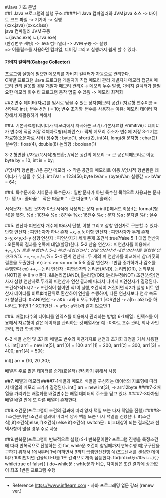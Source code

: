 #Java 기초 문법  
##1.Java 프로그램의 실행 구조
####1-1 Java 컴파일러와 JVM
java 소스 -> 바이트 코드 파일 -> 기계어 -> 실행  
(xxx.java)   (xxx.class)  
     java 컴파일러	JVM 구동  
	 ㄴ(javac.exe)	  ㄴ(java.exe)  
(환경변수 세팅) -> java 컴파일러 -> JVM 구동 -> 실행  
=> 이클립스를 사용하면 컴파일, 디버깅 그리고 실행까지 쉽게 할 수 있다.  

#### 가비지 컬렉터(Gabage Collector)  
프로그램 실행에 필요한 메모리를 가비지 컬렉터가 자동으로 관리한다.  
C계열 프로그램			  	 	Java 프로그램
개발자가 직접 메모리 관리			개발자가 메모리 접근X
메모리 관리 잘못할 경우			개발자 메모리 관리X
-> 메모리 누수 발생,		    	가비지 컬렉터가 불필요한 메모리 회수
타 프로그램 동작 멈출 수 있음		-> 메모리 최적화

##2.변수
데이터(자료)를 임시로 담을 수 있는 상자(메모리 공간)
(자료형 변수이름 = 선언부)
int i; 변수 선언
i = 10; 변수 초기화;
변수를 사용하는 이유 : 메모리 데이터 저장해서 재활용하기 위해서

##3. 기본자료형(데이터가 메모리에서 차지하는 크기)
기본자료형(Primitive) : 데이터가 변수에 직접 저장
객체자료형(레퍼런스) : 객체 메모리 주소가 변수에 저장
3-1 기본자료형(소문자로 시작)
정수형 : byte(1), short(2), int(4), long(8)
문자형 : char(2)
실수형 : float(4), double(8)
논리형 : boolean(1)

3-2 형변환
//자동(묵시적)형변환;
//작은 공간의 메모리 -> 큰 공간의메모리로 이동
byte by = 10;
int in = by;

//명시적 형변환;
//큰 공간 메모리 -> 작은 공간의 메모리로 이동
//명시적 형변환은 데이터가 누실될 수 있다.
int iVar = 123456;
byte bVar = (byte)iVar;
실행값 => bVar = 64;

##4. 특수문자와 서식문자
특수문자 : 일반 문자가 아닌 특수한 목적으로 사용되는 문자
\t : 탭
\n : 줄바꿈
\' : 작은 따옴표
\" : 큰 따옴표
\\ : 역 슬래쉬

서식문자 : 일반 문자가 아닌 서식에 사용되는 문자
printf()메서드 이용:f는 format(형식)을 뜻함.
%d : 10진수
%o : 8진수
%x : 16진수
%c : 문자
%s : 문자열
%f : 실수

##5. 연산자
피연산자 개수에 따라서 단항, 이항 그리고 삼항 연산자로 구분할 수 있다.
단항 연산자 : 피연산자가 하나 존재 +x,-x,!x
이항 연산자 : 피연사자가 두개 존재 x=y,x<y,x!=y
삼항 연산자 : 피연산자가 세개 존재 조건식:true?false
5-1 대입 연산자 : 오른쪽의 결과를 왼쪽에 대입(할당)한다.
5-2 산술 연산자 : 피연산자를 이용해서 +,-,*,/,% 등을 수행한다.
5-3 복합 대입연산자 : 산술 연산자와 대입 연산자를 결합한 연산자이다.
+=,-=,*=,/=,%=
5-4 관계 연산자 : 두 개의 피 연산자를 비교해서 참/거짓의 결론을 도출한다.
ex) > < >= <= == !=
5-5 증감 연산자 : 1만큼 증가하거나 감소를 수행한다
ex) ++,--
논리 연산자 : 피연산자의 논리곱(AND), 논리합(OR), 논리부정(NOT)을 수ㅐㅎㅇ한다.
&&논리곱(AND),||논리합(OR),!논리부정(NOT)
조건(삼항)연사자
삼항 연산자로 두개의 피연산자 연산 결과에 따라서 나머지 피연산자가 결정된다.
조건식?식1:시2 -> 조건식이 참이면 식1이 실행,조건식이 거짓이면 식2가 실행
비트 연산자
데이터를 비트(bit)단위로 환산하여 연산을 수행하며, 다른 연산자보다 연삭 속도가 향상된다.
&:AND연산 -> a&b : a와 b 모두 1이면 1
|:OR연산 -> a|b : a와 b중 하나라도 1이면 1
^:XOR연산 -> a^b : a와 b가 같지 않으면 1

##6. 배열(다수의 데이터를 인덱스를 이용해서 관리하는 방법)
6-1 배열 : 인덱스를 이용해서 자료형이 같은 데이터를 관리하는 것
배열사용 예 : 아파트 호수 관리, 회사 사번 관리, 학급 학생 관리

6-2 배열 선언 및 초기화
배열도 변수와 마찬가지로 선언과 초기화 과정을 거쳐 사용한다.
int[] arr1 = new int[5];
arr1[0] = 100;
arr1[1] = 200;
arr1[2] = 300;
arr1[3] = 400;
arr1[4] = 500;

int[] arr = {10, 20 ,30};

배열은 주로 많은 데이터를 쉽게(효율적) 관리하기 위해서 사용

##7. 배열과 메모리
####7-1배열과 메모리
배열을 구성하는 데이터의 자료형에 따라서 배열의 메모리 크기가 결정된다.
int[] arr = new int[3]; => arr:12byte
####7-2배열을 가리키는 배열이름 
배열변수는 배열 데이터의 주소를 담고 있다.
####7-3다차원 배열
배열 안에 또 다른 배열이 존재한다.

##8.조건문(프로그램이 조건의 결과에 따라 양자 택일 또는 다자 택일을 진행)
####8-1 조건문이란?조건의 결과에 따라서 양자 택일 또는 다자 택일을 진행한다.
if(조건식),if(조건식)else,if(조건식) else if(조건식)
switch문 : 비교대상이 되는 결과값과 선택사항이 많을 경우 주로 사용

##9.반복문(프로그램이 반복적으로 실행)
9-1 반복문이란? 프로그램 진행을 특정조건에 따라 반복적으로 진행하는 것
for, while문:조건이 참일때까지 반복수행
예)구구단을 구하기 위해서 1에서부터 1씩 더하면서 9까지 곱셈연산진행
예)조도센서를 센싱한 데이터가 10미만이면 건물의LED를 1초 간격으로 계속 점등한다.
for(int i=0;i<10<i++){
}
while(true of false){ 
}
do~while문
 : while문과 비슷, 차이점은 조건 결과에 상관없이 최초 1번은 프로그램 수행

---

* Reference
https://www.inflearn.com - 자바 프로그래밍 입문 강좌 (renew ver.)
